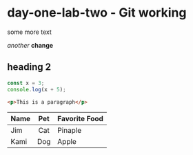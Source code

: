 # day-one-lab-two - Git working

some more text

*another* **change**

## heading 2

```js 
const x = 3;
console.log(x + 5);
```

```html 
<p>This is a paragraph</p>
```

Name | Pet | Favorite Food
---|:---:|---
Jim | Cat | Pinaple
Kami | Dog | Apple